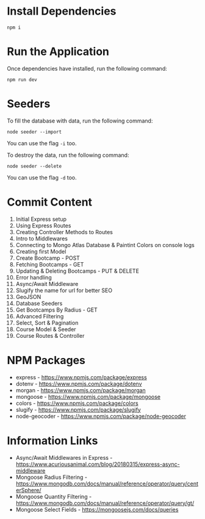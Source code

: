 # Install Dependencies

```
npm i
```

# Run the Application

Once dependencies have installed, run the following command:

```
npm run dev
```

# Seeders

To fill the database with data, run the following command:

```
node seeder --import
```

You can use the flag `-i` too.

To destroy the data, run the following command:

```
node seeder --delete
```

You can use the flag `-d` too.

# Commit Content

1. Initial Express setup
2. Using Express Routes
3. Creating Controller Methods to Routes
4. Intro to Middlewares
5. Connecting to Mongo Atlas Database & Paintint Colors on console logs
6. Creating first Model
7. Create Bootcamp - POST
8. Fetching Bootcamps - GET
9. Updating & Deleting Bootcamps - PUT & DELETE
10. Error handling
11. Async/Await Middleware
12. Slugify the name for url for better SEO
13. GeoJSON
14. Database Seeders
15. Get Bootcamps By Radius - GET
16. Advanced Filtering
17. Select, Sort & Pagination
18. Course Model & Seeder
19. Course Routes & Controller

# NPM Packages

- express - https://www.npmjs.com/package/express
- dotenv - https://www.npmjs.com/package/dotenv
- morgan - https://www.npmjs.com/package/morgan
- mongoose - https://www.npmjs.com/package/mongoose
- colors - https://www.npmjs.com/package/colors
- slugify - https://www.npmjs.com/package/slugify
- node-geocoder - https://www.npmjs.com/package/node-geocoder

# Information Links

- Async/Await Middlewares in Express - https://www.acuriousanimal.com/blog/20180315/express-async-middleware
- Mongoose Radius Filtering - https://www.mongodb.com/docs/manual/reference/operator/query/centerSphere/
- Mongoose Quantity Filtering - https://www.mongodb.com/docs/manual/reference/operator/query/gt/
- Mongoose Select Fields - https://mongoosejs.com/docs/queries
